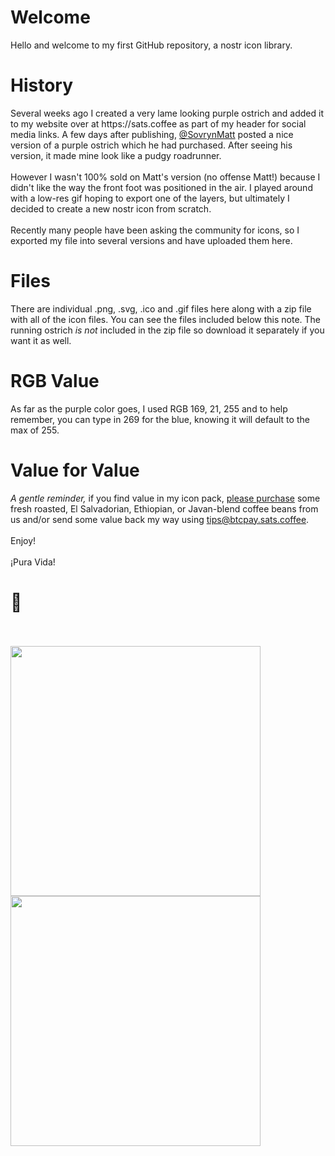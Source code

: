 <h1>Welcome</h1>
Hello and welcome to my first GitHub repository, a nostr icon library.
<h1>History</h1>
Several weeks ago I created a very lame looking purple ostrich and added it to my website over at https://sats.coffee as part of my header for social media links. A few days after publishing, <a href="https://snort.social/p/npub1fl7pr0azlpgk469u034lsgn46dvwguz9g339p03dpetp9cs5pq5qxzeknp" target="_blank">@SovrynMatt</a> posted a nice version of a purple ostrich which he had purchased. After seeing his version, it made mine look like a pudgy roadrunner. 
<br><br>
However I wasn't 100% sold on Matt's version (no offense Matt!) because I didn't like the way the front foot was positioned in the air. I played around with a low-res gif hoping to export one of the layers, but ultimately I decided to create a new nostr icon from scratch.
<br><br>
Recently many people have been asking the community for icons, so I exported my file into several versions and have uploaded them here. 
<h1>Files</h1>
There are individual .png, .svg, .ico and .gif files here along with a zip file with all of the icon files. You can see the files included below this note. The running ostrich <i>is not</i> included in the zip file so download it separately if you want it as well.
<h1>RGB Value</h1>
As far as the purple color goes, I used RGB 169, 21, 255 and to help remember, you can type in 269 for the blue, knowing it will default to the max of 255.
<h1>Value for Value</h1>
<i>A gentle reminder,</i> if you find value in my icon pack, <a href="https://sats.coffee/our-beans" target="blank">please purchase</a> some fresh roasted, El Salvadorian, Ethiopian, or Javan-blend coffee beans from us and/or send some value back my way using <a href="lnurl1dp68gurn8ghj7cn5vdcxz7fwwdshguewvdhkven9v5hjuam9d3kz66mwdamkutmvde6hymrs9a6xjurnqwmgxn" target="blank">tips@btcpay.sats.coffee</a>.
<br><br>
Enjoy!
<br><br>
¡Pura Vida!
<h1>🤙</h1>
<br><br>
<img src="https://nostr.build/i/nostr.build_95b455865ba24721c5eaf0001cb1882e185e2c97ff0002a00849f5f5bd320274.png" style="width:400px;height:400px;" />
<img src="https://nostr.build/i/nostr.build_c58da1bab428e7f18596d7eb80b056c50fb9b998552ba3b077dee2a1c1e870fd.gif" style="width:400px;height:400px;" />
